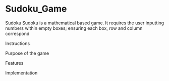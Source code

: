 # Sudoku_Game
Sudoku
  Sudoku is a mathematical based game. It requires the user inputting numbers within empty boxes; ensuring each box, row and column correspond

Instructions

Purpose of the game

Features

Implementation



